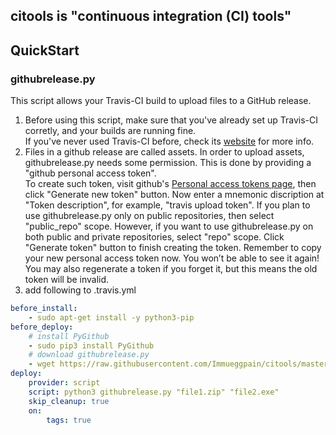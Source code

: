## citools is "continuous integration (CI) tools"

## QuickStart

### githubrelease.py
This script allows your Travis-CI build to upload files to a GitHub release.

1. Before using this script, make sure that you've already set up Travis-CI corretly, and your builds are running fine.  
If you've never used Travis-CI before, check its [website](https://docs.travis-ci.com/) for more info.
1. Files in a github release are called assets. In order to upload assets, githubrelease.py needs some permission. This is done by providing a "github personal access token".  
To create such token, visit github's [Personal access tokens page](https://github.com/settings/tokens), then click "Generate new token" button.
Now enter a mnemonic discription at "Token description", for example, "travis upload token".
If you plan to use githubrelease.py only on public repositories, then select "public_repo" scope. However, if you want to use githubrelease.py on both public and private repositories, select "repo" scope.
Click "Generate token" button to finish creating the token. 
Remember to copy your new personal access token now. You won’t be able to see it again!
You may also regenerate a token if you forget it, but this means the old token will be invalid.
1. add following to .travis.yml

```yaml
before_install:
    - sudo apt-get install -y python3-pip
before_deploy:
    # install PyGithub
    - sudo pip3 install PyGithub
    # download githubrelease.py
    - wget https://raw.githubusercontent.com/Immueggpain/citools/master/githubrelease.py
deploy:
    provider: script
    script: python3 githubrelease.py "file1.zip" "file2.exe"
    skip_cleanup: true
    on:
        tags: true
```
